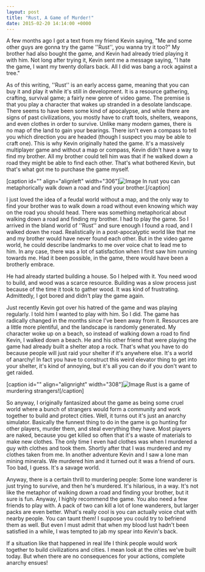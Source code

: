 ```yaml
---
layout: post
title: "Rust, A Game of Murder!"
date: 2015-02-20 14:14:00 +0000
---
```

A few months ago I got a text from my friend Kevin saying, "Me and some other guys are gonna try the game ''Rust'', you wanna try it too?" My brother had also bought the game, and Kevin had already tried playing it with him. Not long after trying it, Kevin sent me a message saying, "I hate the game, I want my twenty dollars back. All I did was bang a rock against a tree."

As of this writing, ''Rust'' is an early access game, meaning that you can buy it and play it while it's still in development. It is a resource gathering, crafting, survival game; a fairly new genre of video game. The premise is that you play a character that wakes up stranded in a desolate landscape. There seems to have been some kind of apocalypse, and while there are signs of past civilizations, you mostly have to craft tools, shelters, weapons, and even clothes in order to survive. Unlike many modern games, there is no map of the land to gain your bearings. There isn't even a compass to tell you which direction you are headed (though I suspect you may be able to craft one). This is why Kevin originally hated the game. It's a massively multiplayer game and without a map or compass, Kevin didn't have a way to find my brother. All my brother could tell him was that if he walked down a road they might be able to find each other. That's what bothered Kevin, but that's what got me to purchase the game myself.

[caption id="" align="alignleft" width="306"]![Image](/https://www.jackeverett.com/rc_files/r/u/rustroad.JPG) In rust you can metaphorically walk down a road and find your brother.[/caption]

I just loved the idea of a feudal world without a map, and the only way to find your brother was to walk down a road without even knowing which way on the road you should head. There was something metaphorical about walking down a road and finding my brother. I had to play the game. So I arrived in the bland world of ''Rust'' and sure enough I found a road, and I walked down the road. Realistically in a post-apocalyptic world like that me and my brother would have never found each other. But in the video game world, he could describe landmarks to me over voice chat to lead me to him. In any case, there was a lot of satisfaction when I first saw him running towards me. Had it been possible, in the game, there would have been a brotherly embrace.

He had already started building a house. So I helped with it. You need wood to build, and wood was a scarce resource. Building was a slow process just because of the time it took to gather wood. It was kind of frustrating. Admittedly, I got bored and didn't play the game again.

Just recently Kevin got over his hatred of the game and was playing regularly. I told him I wanted to play with him. So I did. The game has radically changed in the months since I've been away from it. Resources are a little more plentiful, and the landscape is randomly generated. My character woke up on a beach, so instead of walking down a road to find Kevin, I walked down a beach. He and his other friend that were playing the game had already built a shelter atop a rock. That's what you have to do because people will just raid your shelter if it's anywhere else. It's a world of anarchy! In fact you have to construct this weird elevator thing to get into your shelter, it's kind of annoying, but it's all you can do if you don't want to get raided.

[caption id="" align="alignright" width="308"]![Image](/https://www.jackeverett.com/rc_files/r/u/rustdeadguy.JPG) Rust is a game of murdering strangers![/caption]

So anyway, I originally fantasized about the game as being some cruel world where a bunch of strangers would form a community and work together to build and protect cities. Well, it turns out it's just an anarchy simulator. Basically the funnest thing to do in the game is go hunting for other players, murder them, and steal everything they have. Most players are naked, because you get killed so often that it's a waste of materials to make new clothes. The only time I even had clothes was when I murdered a guy with clothes and took them. Shortly after that I was murdered and my clothes taken from me. In another adventure Kevin and I saw a lone man mining minerals. We murdered him and it turned out it was a friend of ours. Too bad, I guess. It's a savage world.

Anyway, there is a certain thrill to murdering people: Some lone wanderer is just trying to survive, and then he's murdered. It's hilarious, in a way. It's not like the metaphor of walking down a road and finding your brother, but it sure is fun. Anyway, I highly recommend the game. You also need a few friends to play with. A pack of two can kill a lot of lone wanderers, but larger packs are even better. What's really cool is you can actually voice chat with nearby people. You can taunt them! I suppose you could try to befriend them as well. But even I must admit that when my blood lust hadn't been satisfied in a while, I was tempted to jab my spear into Kevin's back.

If a situation like that happened in real life I think people would work together to build civilizations and cities. I mean look at the cities we've built today. But when there are no consequences for your actions, complete anarchy ensues!
